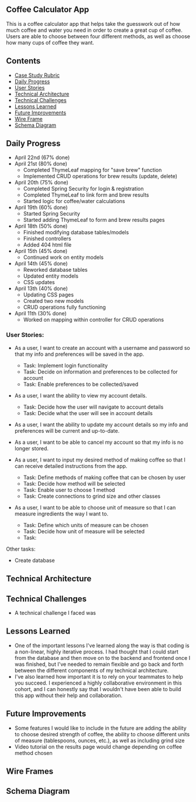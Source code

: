 ## Coffee Calculator App
 This is a coffee calculator app that helps take the guesswork out of how much coffee and water you need in order to create a great cup of coffee. Users are able to choose between four different methods, as well as choose how many cups of coffee they want.

## Contents
- [Case Study Rubric](https://docs.google.com/document/d/176gq1qsX1azl7ckhc3Cu7_LK6oqWOcU28cd-q3jbZQI/edit)
- [Daily Progress](#daily-progress)
- [User Stories](#user-stories)
- [Technical Architecture](#technical-architecture)
- [Technical Challenges](#technical-challenges)
- [Lessons Learned](#lessons-learned)
- [Future Improvements](#future-improvements)
- [Wire Frame](#wire-frame)
- [Schema Diagram](#schema-diagram)

## Daily Progress
- April 22nd (67% done)
- April 21st (80% done)
  - Completed ThymeLeaf mapping for "save brew" function
  - Implemented CRUD operations for brew results (update, delete)
- April 20th (75% done)
  - Completed Spring Security for login & registration
  - Completed ThymeLeaf to link form and brew results
  - Started logic for coffee/water calculations
- April 19th (60% done)
  - Started Spring Security
  - Started adding ThymeLeaf to form and brew results pages
- April 18th (50% done)
  - Finished modifying database tables/models
  - Finished controllers
  - Added 404 html file
- April 15th (45% done)
  - Continued work on entity models
- April 14th (45% done)
  - Reworked database tables
  - Updated entity models
  - CSS updates
- April 13th (40% done)
  - Updating CSS pages
  - Created two new models
  - CRUD operations fully functioning
- April 11th (30% done)
  - Worked on mapping within controller for CRUD operations

### User Stories:
- As a user, I want to create an account with a username and password so that my info and preferences will be saved in the app.
  - Task: Implement login functionality
  - Task: Decide on information and preferences to be collected for account
  - Task: Enable preferences to be collected/saved

- As a user, I want the ability to view my account details.
  - Task: Decide how the user will navigate to account details
  - Task: Decide what the user will see in account details
  
- As a user, I want the ability to update my account details so my info and preferences will be current and up-to-date.

- As a user, I want to be able to cancel my account so that my info is no longer stored.

- As a user, I want to input my desired method of making coffee so that I can receive detailed instructions from the app.
  - Task: Define methods of making coffee that can be chosen by user
  - Task: Decide how method will be selected
  - Task: Enable user to choose 1 method 
  - Task: Create connections to grind size and other classes

- As a user, I want to be able to choose unit of measure so that I can measure ingredients the way I want to.
  - Task: Define which units of measure can be chosen
  - Task: Decide how unit of measure will be selected
  - Task: 

Other tasks:
- Create database

## Technical Architecture

## Technical Challenges
- A technical challenge I faced was 
## Lessons Learned
- One of the important lessons I've learned along the way is that coding is a non-linear, highly iterative process. I had thought that I could start from the database and then move on to the backend and frontend once I was finished, but I've needed to remain flexible and go back and forth between the different components of my technical architecture.
- I've also learned how important it is to rely on your teammates to help you succeed. I experienced a highly collaborative environment in this cohort, and I can honestly say that I wouldn't have been able to build this app without their help and collaboration.
## Future Improvements
- Some features I would like to include in the future are adding the ability to choose desired strength of coffee, the ability to choose different units of measure (tablespoons, ounces, etc.), as well as including grind size
- Video tutorial on the results page would change depending on coffee method chosen
## Wire Frames

## Schema Diagram

